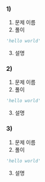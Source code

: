 ### 1)
  1. 문제 이름
  2. 풀이
  ```python
  'hello world'
  ```
  3. 설명

### 2)
  1. 문제 이름
  2. 풀이
  ```python
  'hello world'
  ```
  3. 설명

### 3)
  1. 문제 이름
  2. 풀이
  ```python
  'hello world'
  ```
  3. 설명
